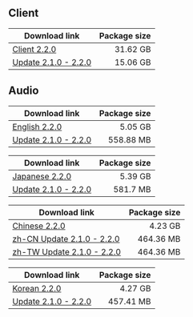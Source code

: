## Client

| Download link | Package size |
| ------------- | ------------:|
| [Client 2.2.0](https://autopatchos.starrails.com/client/download/20240425223839_3VWucOmMCTBJ9kl2/PC/StarRail_2.2.0.zip) | 31.62 GB | 
| [Update 2.1.0 - 2.2.0](https://autopatchos.starrails.com/client/hkrpg_global/35/game_2.1.0_2.2.0_hdiff_oAD65M4PktiBCKp3.zip) | 15.06 GB |


## Audio

| Download link | Package size |
| ------------- | ------------:|
| [English 2.2.0](https://autopatchos.starrails.com/client/download/20240425223839_3VWucOmMCTBJ9kl2/PC/English.zip) | 5.05 GB |
| [Update 2.1.0 - 2.2.0](https://autopatchos.starrails.com/client/hkrpg_global/35/en-us_2.1.0_2.2.0_hdiff_XHEKJFzq6RamGMO5.zip) | 558.88 MB |

| Download link | Package size |
| ------------- | ------------:|
| [Japanese 2.2.0](https://autopatchos.starrails.com/client/download/20240425223839_3VWucOmMCTBJ9kl2/PC/Japanese.zip) | 5.39 GB |
| [Update 2.1.0 - 2.2.0](https://autopatchos.starrails.com/client/hkrpg_global/35/ja-jp_2.1.0_2.2.0_hdiff_UYopcPQhAblIvFWJ.zip) | 581.7 MB |

| Download link | Package size |
| ------------- | ------------:|
| [Chinese 2.2.0](https://autopatchos.starrails.com/client/download/20240425223839_3VWucOmMCTBJ9kl2/PC/Chinese.zip) | 4.23 GB |
| [zh-CN Update 2.1.0 - 2.2.0](https://autopatchos.starrails.com/client/hkrpg_global/35/zh-cn_2.1.0_2.2.0_hdiff_gSVHsvjrLFw8R5Y6.zip) | 464.36 MB |
| [zh-TW Update 2.1.0 - 2.2.0](https://autopatchos.starrails.com/client/hkrpg_global/35/zh-tw_2.1.0_2.2.0_hdiff_1KkNeHw7psuA6iYr.zip) | 464.36 MB |

| Download link | Package size |
| ------------- | ------------:|
| [Korean 2.2.0](https://autopatchos.starrails.com/client/download/20240425223839_3VWucOmMCTBJ9kl2/PC/Korean.zip) | 4.27 GB |
| [Update 2.1.0 - 2.2.0](https://autopatchos.starrails.com/client/hkrpg_global/35/ko-kr_2.1.0_2.2.0_hdiff_KT4xD2nY0ec3ZAip.zip) | 457.41 MB |
